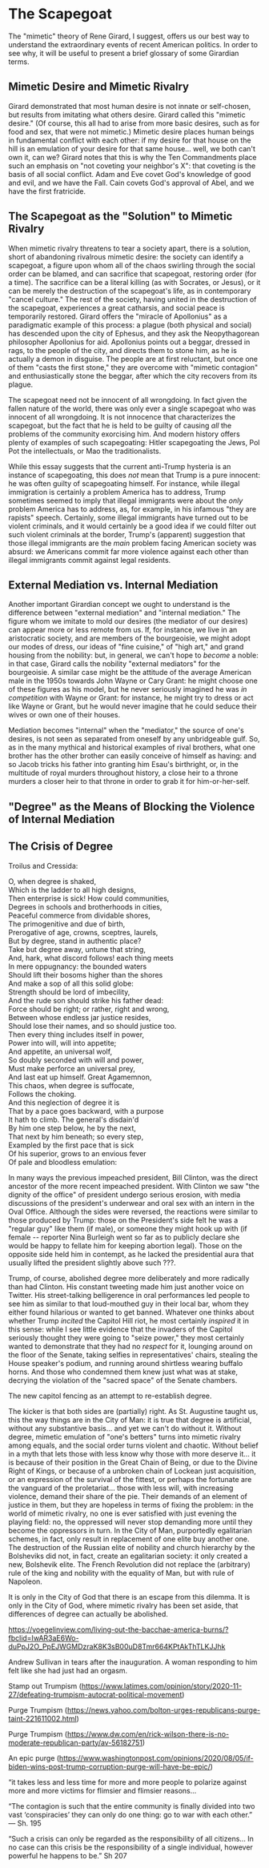 # The Scapegoat

The "mimetic" theory of Rene Girard, I suggest, offers us our best way to
understand the extraordinary events of recent American politics. In order to
see why, it will be useful to present a brief glossary of some Girardian terms.

## Mimetic Desire and Mimetic Rivalry

Girard demonstrated that most human desire is not innate or self-chosen, but
results from imitating what others desire. Girard called this "mimetic desire."
(Of course, this all had to arise from more basic desires, such as for food and
sex, that were not mimetic.) Mimetic desire places human beings in fundamental
conflict with each other: if my desire for that house on the hill is an
emulation of your desire for that same house... well, we both can't own it, can
we? Girard notes that this is why the Ten Commandments place such an emphasis
on "not coveting your neighbor's X": that coveting is the basis of all social
conflict. Adam and Eve covet God's knowledge of good and evil, and we have the
Fall. Cain covets God's approval of Abel, and we have the first
fratricide.

## The Scapegoat as the "Solution" to Mimetic Rivalry

When mimetic rivalry threatens to tear a society apart, there is a solution,
short of abandoning rivalrous mimetic desire: the society can identify a
scapegoat, a figure upon whom all of the chaos swirling through the social
order can be blamed, and can sacrifice that scapegoat, restoring order (for a
time). The sacrifice can be a literal killing (as with Socrates, or Jesus), or
it can be merely the destruction of the scapegoat's life, as in contemporary
"cancel culture." The rest of the society, having united in the destruction of
the scapegoat, experiences a great catharsis, and social peace is temporarily
restored. Girard offers the "miracle of Apollonius" as a paradigmatic example
of this process: a plague (both physical and social) has descended upon the
city of Ephesus, and they ask the Neopythagorean philosopher Apollonius for
aid. Apollonius points out a beggar, dressed in rags, to the people of the
city, and directs them to stone him, as he is actually a demon in disguise. The
people are at first reluctant, but once one of them "casts the first stone,"
they are overcome with "mimetic contagion" and
enthusiastically stone the beggar, after which the city recovers from its
plague.

The scapegoat need not be innocent of all wrongdoing. In fact given the fallen
nature of the world, there was only ever a single scapegoat who was innocent of
all wrongdoing. It is not innocence that characterizes the scapegoat, but the
fact that he is held to be guilty of causing *all* the problems of the community
exorcising him. And modern history offers plenty of examples of such
scapegoating: Hitler scapegoating the Jews, Pol Pot the intellectuals, or Mao 
the traditionalists.

While this essay suggests that the current anti-Trump hysteria is an instance
of scapegoating, this does *not* mean that Trump is a pure innocent: he was
often guilty of scapegoating himself. For instance, while
illegal immigration is certainly a problem America has to address, Trump
sometimes seemed to imply that illegal immigrants were about the *only*
problem America has to address, as, for example, in his infamous
"they are rapists" speech. Certainly, some illegal immigrants have turned out
to be violent criminals, and it would certainly be a good idea if we could
filter out such violent criminals at the border, Trump's (apparent) suggestion
that those illegal immigrants are the *main* problem facing American society
was absurd: we Americans commit far more violence against each other than
illegal immigrants commit against legal residents.

## External Mediation vs. Internal Mediation

Another important Girardian concept we ought to understand is the difference
between "external mediation" and "internal mediation." The figure whom we
imitate to mold our desires (the mediator of our desires)
can appear more or less remote from us. If, for
instance, we live in an aristocratic society, and are members of the
bourgeoisie, we might adopt our modes of dress, our ideas of "fine cuisine," of
"high art," and grand housing from the nobility: but, in general, we can't hope
to *become* a noble: in that case, Girard calls the nobility "external
mediators" for the bourgeoisie. A similar case might be the attitude of the
average American male in the 1950s towards John Wayne or Cary Grant: he might
choose one of these figures as his model, but he never seriously imagined he
was *in competition* with Wayne or Grant: for instance, he might try to dress
or act like Wayne or Grant, but he would never imagine that he could seduce
their wives or own one of their houses.

Mediation becomes "internal" when the "mediator," the source of one's desires,
is not seen as separated from oneself by any unbridgeable gulf. So, as in the
many mythical and historical examples of rival brothers, what one brother has
the other brother can easily conceive of himself as having: and so Jacob tricks
his father into granting him Esau's birthright, or, in the multitude of royal
murders throughout history, a close heir to a throne murders a closer heir to
that throne in order to grab it for him-or-her-self.

## "Degree" as the Means of Blocking the Violence of Internal Mediation



## The Crisis of Degree

Troilus and Cressida:

O, when degree is shaked,  
Which is the ladder to all high designs,  
Then enterprise is sick! How could communities,  
Degrees in schools and brotherhoods in cities,  
Peaceful commerce from dividable shores,  
The primogenitive and due of birth,  
Prerogative of age, crowns, sceptres, laurels,  
But by degree, stand in authentic place?  
Take but degree away, untune that string,  
And, hark, what discord follows! each thing meets  
In mere oppugnancy: the bounded waters  
Should lift their bosoms higher than the shores  
And make a sop of all this solid globe:  
Strength should be lord of imbecility,  
And the rude son should strike his father dead:  
Force should be right; or rather, right and wrong,  
Between whose endless jar justice resides,  
Should lose their names, and so should justice too.  
Then every thing includes itself in power,  
Power into will, will into appetite;  
And appetite, an universal wolf,  
So doubly seconded with will and power,  
Must make perforce an universal prey,  
And last eat up himself. Great Agamemnon,  
This chaos, when degree is suffocate,  
Follows the choking.  
And this neglection of degree it is  
That by a pace goes backward, with a purpose  
It hath to climb. The general's disdain'd  
By him one step below, he by the next,  
That next by him beneath; so every step,  
Exampled by the first pace that is sick  
Of his superior, grows to an envious fever  
Of pale and bloodless emulation:  


In many ways the previous impeached president, Bill Clinton, was the direct
ancestor of the more recent impeached president. With Clinton we saw "the
dignity of the office" of president undergo serious erosion, with media
discussions of the president's underwear and oral sex with an intern in the
Oval Office. Although the sides were reversed, the reactions were similar to
those produced by Trump: those on the President's side felt he was a "regular
guy" like them (if male), or someone they might hook up with (if female --
reporter Nina Burleigh went so far as to publicly declare she would be happy to
fellate him for keeping abortion legal). Those on the opposite side held him in
contempt, as he lacked the presidential aura that usually lifted the president
slightly above such ???.

Trump, of course, abolished degree more deliberately and more radically than
had Clinton. His constant tweeting made him just another voice on Twitter. His
street-talking belligerence in oral performances led people to see him as
similar to that loud-mouthed guy in their local bar, whom they either found
hilarious or wanted to get banned. Whatever one thinks about whether Trump
*incited* the Capitol Hill riot, he most certainly *inspired* it in this sense:
while I see little evidence that the invaders of the Capitol seriously thought
they were going to "seize power," they most certainly wanted to demonstrate that
they had no *respect* for it, lounging around on the floor of the Senate,
taking selfies in representatives' chairs, stealing the House speaker's podium,
and running around shirtless wearing buffalo horns. And those who condemned
them knew just what was at stake, decrying the violation of the "sacred space"
of the Senate chambers.

The new capitol fencing as an attempt to re-establish degree.

The kicker is that both sides are (partially) right.
As St. Augustine taught us, this the way things are in the City of Man:
it is true that 
degree is artificial, without any substantive basis... and yet we can't do
without it. Without degree, mimetic emulation of "one's betters"
turns into mimetic rivalry among equals, and
the social order turns violent and chaotic. Without belief in a myth that lets
those with less know why those with more deserve it... it is because of their
position in the Great
Chain of Being, or due to the Divine Right of Kings,
or because of a unbroken chain of Lockean just acquisition,
or an expression of the survival of the fittest, or perhaps the fortunate are
the vanguard of the proletariat... those with less will, with increasing
violence, demand their share of the pie. Their demands of an element of justice
in them, but they are hopeless in terms of fixing the problem: in the world of
mimetic rivalry, no one is ever satisfied with just evening the playing field:
no, the oppressed will never stop demanding more until they become the
oppressors in turn.
In the City of Man, purportedly egalitarian
schemes, in fact, only result in replacement of one elite buy another one. The
destruction of the Russian elite of nobility and church hierarchy by the
Bolsheviks did not, in fact, create an egalitarian society: it only created a
new, Bolshevik elite. The French Revolution did not replace the (arbitrary)
rule of the king and nobility with the equality of Man, but with rule 
of Napoleon.

It is only in the City of God that there is an escape from this dilemma.
It is only in the City of God, where mimetic rivalry has been set aside, that
differences of degree can actually be abolished.






https://voegelinview.com/living-out-the-bacchae-america-burns/?fbclid=IwAR3aE6Wo-duPpJ2O_PpEJWGMDzraK8K3sB00uD8Tmr664KPtAkThTLKJJhk

Andrew Sullivan in tears after the inauguration. A woman responding to him felt like she had just had an orgasm.


Stamp out Trumpism (https://www.latimes.com/opinion/story/2020-11-27/defeating-trumpism-autocrat-political-movement)

Purge Trumpism (https://news.yahoo.com/bolton-urges-republicans-purge-taint-221611002.html)

Purge Trumpism (https://www.dw.com/en/rick-wilson-there-is-no-moderate-republican-party/av-56182751)

An epic purge
(https://www.washingtonpost.com/opinions/2020/08/05/if-biden-wins-post-trump-corruption-purge-will-have-be-epic/)




“it takes less and less time for more and more people to polarize against more
and more victims for flimsier and flimsier reasons...

“The contagion is such that the entire community is finally divided into two
vast ‘conspiracies’ they can only do one thing: go to war with each other.” —
Sh. 195


“Such a crisis can only be regarded as the responsibility of all citizens… In
no case can this crisis be the responsibility of a single individual, however
powerful he happens to be.” Sh 207
